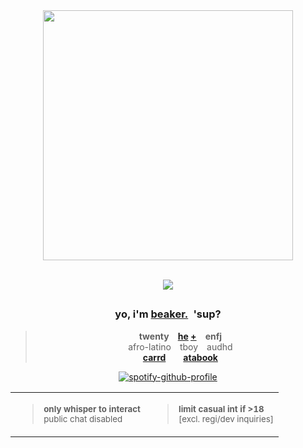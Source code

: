 <div align="center">
  <img src="https://i.postimg.cc/7Zb1fwt0/rocketchu.png"width="400">
</br>
</br>

![](https://komarev.com/ghpvc/?username=hempisolate&label=  look up, and we'll stare at the same moon.    ★  &color=dd3f2a&base=665)

## 

### yo, i'm <ins>beaker.</ins> 'sup?
> **twenty**  **[he](https://en.pronouns.page/@beetlectomy) [+](https://en.pronouns.page/@beetlectomy)  enfj**\
> afro-latino  tboy  audhd\
> **[carrd](https://beakerbong.carrd.co)    [atabook](https://hempisolate.atabook.org)** 

[![spotify-github-profile](https://spotify-github-profile.kittinanx.com/api/view?uid=1osmny1bc0de3a5c2cmr0p1v8&cover_image=true&theme=natemoo-re&show_offline=false&background_color=121212&interchange=true&bar_color=dd3f2a&bar_color_cover=false)](https://spotify-github-profile.kittinanx.com/api/view?uid=1osmny1bc0de3a5c2cmr0p1v8&redirect=true)
</br>

| | |
| ------------- | ------------- |
| <blockquote> <sub>**only whisper to interact**</sub></br><sup>public chat disabled</sup> </blockquote> | <blockquote> <sub>**limit casual int if >18**</sub></br><sup>[excl. regi/dev inquiries]</sup></blockquote> |



</div>

